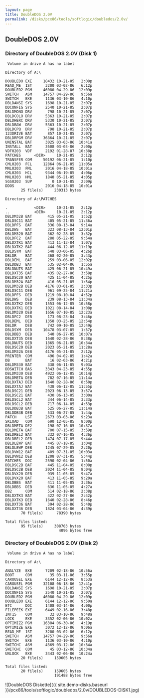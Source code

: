 ```yaml
---
layout: page
title: DoubleDOS 2.0V
permalink: /disks/pcx86/tools/softlogic/doubledos/2.0v/
---
```


DoubleDOS 2.0V
--------------

### Directory of DoubleDOS 2.0V (Disk 1)

	 Volume in drive A has no label

	Directory of A:\

	DOUBLEDO EXE     18432 10-21-85   2:08p
	READ_ME  1ST      3200 03-02-86   6:12p
	DOUBLED2 PGM     46080 04-29-86  12:09p
	SWITCH   ASM     14757 04-29-86   9:56a
	SWITCH   EXE      1136 03-10-86   4:10p
	DBLDANSI SYS      1698 10-21-85   2:07p
	DDCONFIG SYS      2540 10-21-85   2:07p
	DBLDMONO DRV       798 10-21-85   2:07p
	DBLDCOLO DRV      5363 10-21-85   2:07p
	DBLDHERC DRV      5330 10-21-85   2:07p
	DBLDB&W  DRV      5363 10-21-85   2:07p
	DBLDCPQ  DRV       798 10-21-85   2:07p
	123DRIVE BAT       857 10-21-85   2:07p
	DBLDRPGM DRV     36864 10-21-85   2:07p
	UNINSTAL BAT      3025 03-03-86  10:41a
	INSTALL  BAT      3608 03-03-86   2:00p
	VDF0203  VDF      2192 01-28-87  10:38p
	PATCHES      <DIR>     10-21-85   2:12p
	TRANSFER COM     50192 06-21-85   1:10p
	CML0203  FCL     12864 06-21-85  11:05a
	MNL0203  FML      2016 04-18-85  10:01a
	CML0203  HCL      9344 06-19-85   4:06p
	MNL0203  HML      1840 05-21-85   4:05p
	SGS0203  SUP         0 10-21-85   2:09p
	DDOS              2016 04-18-85  10:01a
	       25 file(s)     230313 bytes

	Directory of A:\PATCHES

	.            <DIR>     10-21-85   2:12p
	..           <DIR>     10-21-85   2:12p
	DBLDM32B BAT       415 05-21-85   1:52p
	DBLDSC11 BAT       405 05-21-85  11:36a
	DBLDPFS  BAT       336 08-13-84   9:14a
	DBLDWS   BAT       323 08-13-84  12:01p
	DBLDM320 BAT       362 02-28-85   3:32p
	DBLDFC2  BAT       288 05-22-85   9:54a
	DBLDXTK1 BAT       413 11-13-84   1:07p
	DBLDXTK2 BAT       444 06-12-85  11:19p
	DBLDSYM  BAT       548 03-06-85   4:26p
	DBLDR    BAT       368 02-20-85   3:43p
	DBLDEML  BAT       259 03-06-85  12:02p
	DBLDDB3  BAT       535 02-04-86   1:55a
	DBLDNUTS BAT       425 06-21-85  10:49a
	DBLDXT35 BAT       435 02-27-86   3:58p
	DBLDSC20 BAT       425 11-04-85   4:25p
	DBLDM32A BAT       416 05-21-85   1:54p
	DBLDM32B DEB      4176 03-01-85   2:33p
	DBLDSC11 DEB       961 09-25-84  11:21a
	DBLDPFS  DEB      1219 08-10-84   4:52p
	DBLDWS   DEB       239 08-13-84  11:34a
	DBLDXTK2 DEB      1553 06-12-85  10:58p
	DBLDXTK1 DEB      1021 08-14-84   1:08p
	DBLDM320 DEB      1656 07-10-85  12:23a
	DBLDFC2  DEB       173 08-23-84   3:46p
	DBLDEML  DEB      1358 03-25-85  12:54p
	DBLDR    DEB       742 09-10-85  12:49p
	DBLDSYM  DEB     10478 03-07-85   1:57p
	DBLDDB3  DEB       540 06-27-85  10:07a
	DBLDXT35 DEB      1640 02-28-86   8:38p
	DBLDNUTS DEB      1865 06-21-85  10:34a
	DBLDSC20 DEB      2023 05-21-85  11:28a
	DBLDM32A DEB      4176 05-21-85   2:12p
	PRINTER  COM       496 04-02-85   1:42a
	DB       BAT        16 02-03-86   4:21p
	DBLDM330 BAT       338 06-11-85   9:03a
	DDSWITCH BAS      3343 04-23-85   4:55p
	DBLDM330 DEB      4922 06-12-85  10:14p
	DBLDMETA DEB       782 07-16-85  11:14a
	DBLDXTAJ DEB      1640 02-28-86   8:50p
	DBLDXTAJ BAT       438 06-12-85  11:55p
	DBLDSC21 DEB      2023 06-13-85   3:57a
	DBLDSC21 BAT       430 06-13-85   3:00a
	DBLDSCL2 BAT       344 06-14-85   3:33p
	DBLDSCL2 DEB       717 06-14-85   4:53p
	DBLDDB3B BAT       525 06-27-85  11:14a
	DBLDDB3B DEB       533 06-27-85   1:44p
	PATCH    LST      2673 03-03-86   9:23a
	SKLOAD   COM       690 12-05-85   8:00p
	DBLDMETA DE2       198 07-16-85  10:37a
	DBLDMETA BAT       700 07-15-85   3:59p
	DBLDREL2 BAT       332 07-16-85   4:36p
	DBLDREL2 DEB      1474 07-17-85   9:44a
	DBLDLEWP BAT       445 07-18-85   1:04p
	DBLDLEWP DEB      1245 07-29-85   2:20p
	DBLDVW12 BAT       409 07-31-85  10:03a
	DBLDVW12 DEB      1208 07-31-85   5:44p
	PATCHES  DOC      2590 02-04-86   1:50a
	DBLDSC2B BAT       445 11-04-85   8:08p
	DBLDSC2B DEB      2024 11-04-85   8:04p
	DBLDVX20 DEB       939 11-05-85   9:47a
	DBLDVX20 BAT       413 11-05-85   9:20a
	DBLDBBS  BAT       411 11-05-85   3:36a
	DBLDBBS  DEB       636 11-05-85   4:27a
	DB2      COM       514 02-18-86   2:38p
	DBLDXTK3 BAT       422 02-27-86   2:42p
	DBLDXTK3 DEB      1640 02-28-86   8:46p
	DBLDXT36 BAT       394 02-28-86   5:40p
	DBLDXT36 DEB      1824 03-04-86   4:39p
	       70 file(s)      78390 bytes

	Total files listed:
	       95 file(s)     308703 bytes
	                        4096 bytes free

### Directory of DoubleDOS 2.0V (Disk 2)

	 Volume in drive A has no label

	Directory of A:\

	ANALYZE  EXE      7209 02-18-86  10:56a
	BOOT     COM        35 03-11-86   3:55p
	CAROUSEL EXE      6144 12-12-86   8:53a
	CAROUSEL PGM     32108 06-18-86  12:41p
	DBLDANSI SYS      1698 10-21-85   2:07p
	DDCONFIG SYS      2540 10-21-85   2:07p
	DOUBLED2 PGM     46080 04-29-86  12:09p
	DOUBLEDO EXE      6144 12-12-86   9:50a
	ETC      DOC      1408 03-14-86   4:00p
	FILEPEEK EXE      6449 02-16-86   3:48p
	INT15    COM        32 03-10-86   9:48a
	LOCK     EXE      3352 02-06-86  10:02a
	OPTIMIZ2 PGM     16384 06-30-86   4:19p
	OPTIMIZE EXE      3072 12-12-86   9:06a
	READ_ME  1ST      3200 03-02-86   6:12p
	SWITCH   ASM     14757 04-29-86   9:56a
	SWITCH   EXE      1136 03-10-86   4:10p
	SWITCHC  ASM      4369 03-12-86  10:34a
	SWITCHC  COM        45 03-12-86  10:34a
	UNLOCK   EXE      3443 02-06-86  10:24a
	       20 file(s)     159605 bytes

	Total files listed:
	       20 file(s)     159605 bytes
	                      191488 bytes free

![DoubleDOS Diskette]({{ site.demo-disks.baseurl }}/pcx86/tools/softlogic/doubledos/2.0v/DOUBLEDOS-DISK1.jpg)
